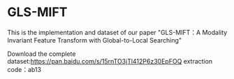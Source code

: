 # GLS-MIFT
This is the implementation and dataset of our paper "GLS-MIFT：A Modality Invariant Feature Transform with Global-to-Local Searching"

Download the complete dataset:https://pan.baidu.com/s/15rnTO3jTl412P6z30EpFOQ extraction code：ab13
